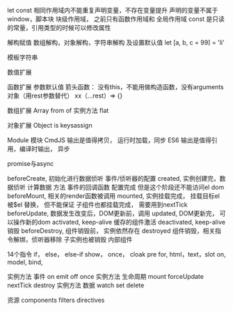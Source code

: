 let const 
相同作用域内不能重复声明变量，不存在变量提升
声明的变量不属于window，脚本块
块级作用域， 之前只有函数作用域和 全局作用域
const 是只读的常量，引用类型的时候可以修改属性

解构赋值
数组解构，对象解构，字符串解构 及设置默认值  let [a, b, c = 99] = 'li'

模板字符串

数值扩展

函数扩展
参数默认值
箭头函数： 没有this，不能用做构造函数，没有arguments对象（用rest参数替代） xx（...rest）=> {}

数组扩展 Array from of  实例方法 flat

对象扩展 Object is keysassign

Module 模块
CmdJS 输出是值得拷贝， 运行时加载，同步
ES6 输出是值得引用，编译时输出， 异步

promise与async


beforeCreate,  初始化进行数据侦听 事件/侦听器的配置
created, 实例创建完，数据侦听  计算数据 方法 事件的回调函数 配置完成  但是这个阶段还不能访问el dom
beforeMount, 相关的render函数被调用
mounted,  实例挂载完成， 挂载目标el 被$el 替换， 但不能保证 子组件也都挂载完成， 需要用到nextTick
beforeUpdate, 数据发生改变后，DOM更新前，调用 
updated, DOM更新完， 可以操作新的dom
activated, keep-alive 缓存的组件激活
deactivated, keep-alive 销毁
beforeDestroy, 组件销毁前， 实例依然存在
destroyed 组件销毁，相关指令解绑，侦听器移除 子实例也被销毁
内部组件
<keep-alive></keep-alive>
<component></component>
<slot></slot>
<transition></transition>
<transition-group></transition-group>

14个指令
if， else， else-if show， 
once， cloak pre 
for, 
html，text，slot
on, model, bind, 

实例方法 事件
on emit off once
实例方法 生命周期
mount forceUpdate nextTick destroy
实例方法 数据
watch set delete

资源
components filters directives

